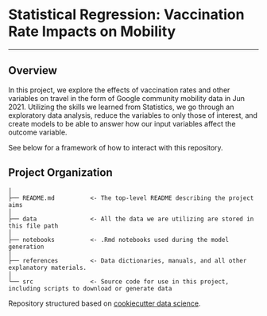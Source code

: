 # Statistical Regression: Vaccination Rate Impacts on Mobility
-------

## Overview

In this project, we explore the effects of vaccination rates and other variables on travel in the form of Google community mobility data in Jun 2021. Utilizing the skills we learned from Statistics, we go through an exploratory data analysis, reduce the variables to only those of interest, and create models to be able to answer how our input variables affect the outcome variable. 

See below for a framework of how to interact with this repository. 

## Project Organization

    │
    ├── README.md          <- The top-level README describing the project aims
    │
    ├── data               <- All the data we are utilizing are stored in this file path
    │
    ├── notebooks          <- .Rmd notebooks used during the model generation
    │
    ├── references         <- Data dictionaries, manuals, and all other explanatory materials.
    │
    └── src                <- Source code for use in this project, including scripts to download or generate data



Repository structured based on [cookiecutter data science](https://drivendata.github.io/cookiecutter-data-science).
